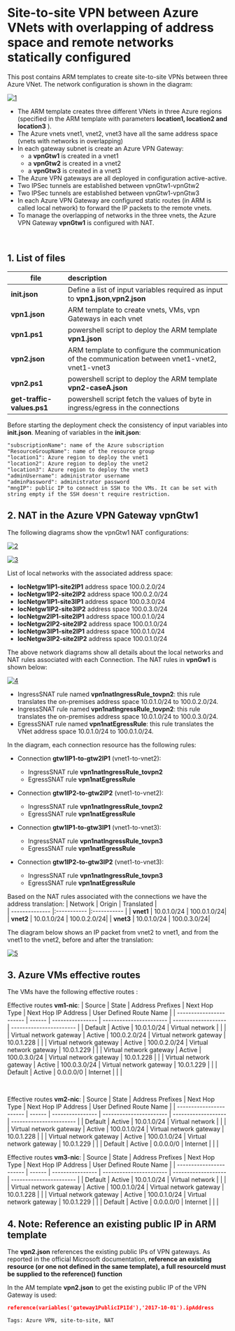 <properties
pageTitle= 'Site-to-site VPN between Azure VNets with overlapping of address space and remote networks statically configured'
description= "Site-to-site VPN between Azure VNets with overlapping of address space and remote networks statically configured"
documentationcenter: na
services="Azure VPN"
documentationCenter="na"
authors="fabferri"
manager=""
editor="fabferri"/>

<tags
   ms.service="configuration-Example-Azure"
   ms.devlang="na"
   ms.topic="article"
   ms.tgt_pltfrm="Azure"
   ms.workload="na"
   ms.date="30/05/2022"
   ms.author="fabferri" />

# Site-to-site VPN between Azure VNets with overlapping of address space and remote networks statically configured
This post contains ARM templates to create site-to-site VPNs between three Azure VNet.
The network configuration is shown in the diagram:

[![1]][1]


* The ARM template creates three different VNets in three Azure regions (specified in the ARM template with parameters **location1, location2 and location3** ). 
* The Azure vnets vnet1, vnet2, vnet3 have all the same address space (vnets with networks in overlapping)
* In each gateway subnet is create an Azure VPN Gateway:
   * a **vpnGtw1** is created in a vnet1
   * a **vpnGtw2** is created in a vnet2
   * a **vpnGtw3** is created in a vnet3
* The Azure VPN gateways are all deployed in configuration active-active. 
* Two IPSec tunnels are established between vpnGtw1-vpnGtw2 
* Two IPSec tunnels are established between vpnGtw1-vpnGtw3 
* In each Azure VPN Gateway are configured static routes (in ARM is called local network) to forward the IP packets to the remote vnets. 
* To manage the overlapping of networks in the three vnets, the Azure VPN Gateway **vpnGtw1** is configured with NAT.
<br>


## <a name="List of files"></a>1. List of files

| file                 | description                                                        |       
| -------------------- |:------------------------------------------------------------------ |
| **init.json**        | Define a list of input variables required as input to **vpn1.json**,**vpn2.json** |
| **vpn1.json**        | ARM template to create vnets, VMs, vpn Gateways in each vnet       |
| **vpn1.ps1**         | powershell script to deploy the ARM template **vpn1.json**         |
| **vpn2.json**        | ARM template to configure the communication of the communication between vnet1-vnet2, vnet1-vnet3 |
| **vpn2.ps1**         | powershell script to deploy the ARM template **vpn2-caseA.json**   |
| **get-traffic-values.ps1** | powershell script fetch the values of byte in ingress/egress in the connections |

Before starting the deployment check the consistency of input variables into **init.json**.
Meaning of variables in the **init.json**:

```console
"subscriptionName": name of the Azure subscription
"ResourceGroupName": name of the resource group
"location1": Azure region to deploy the vnet1
"location2": Azure region to deploy the vnet2
"location3": Azure region to deploy the vnet3
"adminUsername": administrator username
"adminPassword": administrator password
"mngIP": public IP to connect in SSH to the VMs. It can be set with string empty if the SSH doesn't require restriction.
```

## <a name="NAT"></a>2. NAT in the Azure VPN Gateway vpnGtw1
The following diagrams show the vpnGtw1 NAT configurations:

[![2]][2]

[![3]][3]

List of local networks with the associated address space:
- **locNetgw1IP1-site2IP1** address space 100.0.2.0/24
- **locNetgw1IP2-site2IP2** address space 100.0.2.0/24
- **locNetgw1IP1-site3IP1** address space 100.0.3.0/24
- **locNetgw1IP2-site3IP2** address space 100.0.3.0/24
- **locNetgw2IP1-site2IP1** address space 100.0.1.0/24
- **locNetgw2IP2-site2IP2** address space 100.0.1.0/24
- **locNetgw3IP1-site2IP1** address space 100.0.1.0/24
- **locNetgw3IP2-site2IP2** address space 100.0.1.0/24

The above network diagrams show all details about the local networks and NAT rules associated with each Connection. The NAT rules in **vpnGw1** is shown below:

[![4]][4]


- IngressSNAT rule named **vpn1natIngressRule_tovpn2**: this rule translates the on-premises address space 10.0.1.0/24 to 100.0.2.0/24.
- IngressSNAT rule named **vpn1natIngressRule_tovpn2**: this rule translates the on-premises address space 10.0.1.0/24 to 100.0.3.0/24.
- EgressSNAT rule named **vpn1natEgressRule**: this rule translates the VNet address space 10.0.1.0/24 to 100.0.1.0/24.

In the diagram, each connection resource has the following rules:
- Connection **gtw1IP1-to-gtw2IP1** (vnet1-to-vnet2):
   * IngressSNAT rule **vpn1natIngressRule_tovpn2**
   * EgressSNAT rule **vpn1natEgressRule**

- Connection **gtw1IP2-to-gtw2IP2** (vnet1-to-vnet2):
   * IngressSNAT rule **vpn1natIngressRule_tovpn2**
   * EgressSNAT rule **vpn1natEgressRule**

- Connection **gtw1IP1-to-gtw3IP1** (vnet1-to-vnet3):
   * IngressSNAT rule **vpn1natIngressRule_tovpn3**
   * EgressSNAT rule **vpn1natEgressRule**

- Connection **gtw1IP2-to-gtw3IP2** (vnet1-to-vnet3):
   * IngressSNAT rule **vpn1natIngressRule_tovpn3**
   * EgressSNAT rule **vpn1natEgressRule**

Based on the NAT rules associated with the connections we have the address translation:
| Network        | Origin      | Translated  |      
| -------------- |:----------- |:----------- |
| **vnet1**      | 10.0.1.0/24 | 100.0.1.0/24|
| **vnet2**      | 10.0.1.0/24 | 100.0.2.0/24|
| **vnet3**      | 10.0.1.0/24 | 100.0.3.0/24|

The diagram below shows an IP packet from vnet2 to vnet1, and from the vnet1 to the vnet2, before and after the translation:

[![5]][5]


## <a name="Azure VMs effective routes"></a>3. Azure VMs effective routes 
The VMs have the following effective routes :

Effective routes **vm1-nic**:
| Source                  | State  | Address Prefixes | Next Hop Type           | Next Hop IP Address | User Defined Route Name |
| ----------------------- | ------ | ---------------- | ----------------------- | ------------------- | ----------------------- |
| Default                 | Active | 10.0.1.0/24      | Virtual network         |                     |                         |
| Virtual network gateway | Active | 100.0.2.0/24     | Virtual network gateway | 10.0.1.228          |                         |
| Virtual network gateway | Active | 100.0.2.0/24     | Virtual network gateway | 10.0.1.229          |                         |
| Virtual network gateway | Active | 100.0.3.0/24     | Virtual network gateway | 10.0.1.228          |                         |
| Virtual network gateway | Active | 100.0.3.0/24     | Virtual network gateway | 10.0.1.229          |                         |
| Default                 | Active | 0.0.0.0/0        | Internet                |                     |                         |

<br>

Effective routes **vm2-nic**:
| Source                  | State  | Address Prefixes | Next Hop Type           | Next Hop IP Address | User Defined Route Name |
| ----------------------- | ------ | ---------------- | ----------------------- | ------------------- | ----------------------- |
| Default                 | Active | 10.0.1.0/24      | Virtual network         |                     | |
| Virtual network gateway | Active | 100.0.1.0/24     | Virtual network gateway | 10.0.1.228          | |
| Virtual network gateway | Active | 100.0.1.0/24     | Virtual network gateway | 10.0.1.229          | |
| Default                 | Active | 0.0.0.0/0        | Internet                |                     | |
<br>

Effective routes **vm3-nic**:
| Source                  | State  | Address Prefixes | Next Hop Type           | Next Hop IP Address | User Defined Route Name |
| ----------------------- | ------ | ---------------- | ----------------------- | ------------------- | ----------------------- |
| Default                 | Active | 10.0.1.0/24      | Virtual network         |                     | |
| Virtual network gateway | Active | 100.0.1.0/24     | Virtual network gateway | 10.0.1.228          | |
| Virtual network gateway | Active | 100.0.1.0/24     | Virtual network gateway | 10.0.1.229          | |
| Default                 | Active | 0.0.0.0/0        | Internet                |                     | |



## <a name="vpn2.json"></a>4. Note: Reference an existing public IP in ARM template
The **vpn2.json** references the existing public IPs of VPN gateways. As reported in the official Microsoft documentation, **reference an existing resource (or one not defined in the same template), a full resourceId must be supplied to the reference() function**

In the AM template **vpn2.json** to get the existing public IP of the VPN Gateway is used: 
```json
reference(variables('gateway1PublicIP1Id'),'2017-10-01').ipAddress
```


`Tags: Azure VPN, site-to-site, NAT`

<!--Image References-->

[1]: ./media/network-diagram1.png "network diagram - overview" 
[2]: ./media/network-diagram2.png "site-to-site VPN between vnet1 and vnet2"
[3]: ./media/network-diagram3.png "site-to-site VPN between vnet1 and vnet3"
[4]: ./media/nat.png "NAT rules in vpnGw1"
[5]: ./media/nat-rules.png "NAT rules in vpnGw1"

<!--Link References-->

